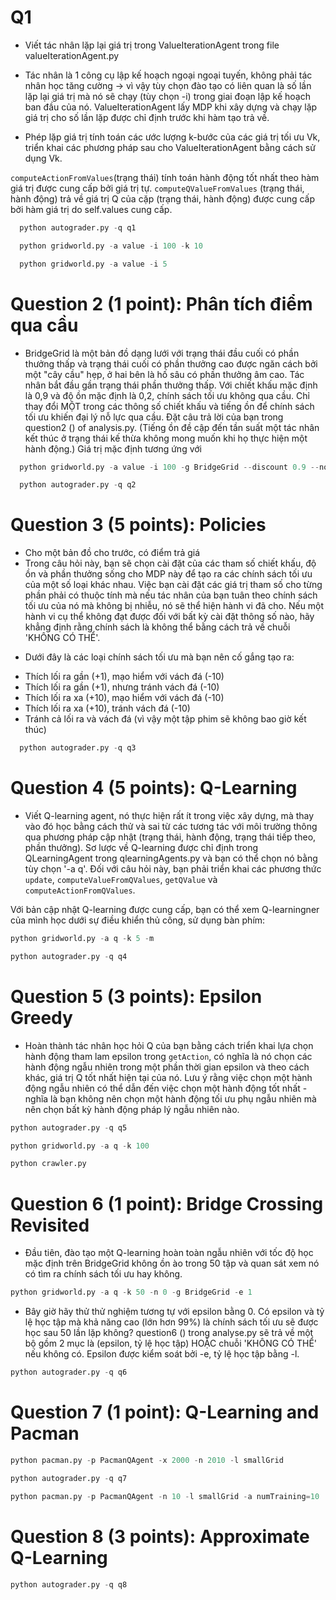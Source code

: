 # Q1

- Viết tác nhân lặp lại giá trị trong ValueIterationAgent trong file valueIterationAgent.py
- Tác nhân là 1 công cụ lập kế hoạch ngoại ngoại tuyến, không phải tác nhân học tăng cường
  -> vì vậy tùy chọn đào tạo có liên quan là số lần lặp lại giá trị mà nó sẽ chạy (tùy chọn -i) trong giai đoạn lập kế hoạch ban đầu của nó. ValueIterationAgent lấy MDP khi xây dựng và chạy lặp giá trị cho số lần lặp được chỉ định trước khi hàm tạo trả về.

- Phép lặp giá trị tính toán các ước lượng k-bước của các giá trị tối ưu Vk, triển khai các phương pháp sau cho ValueIterationAgent bằng cách sử dụng Vk.

`computeActionFromValues`(trạng thái)
tính toán hành động tốt nhất theo hàm giá trị được cung cấp bởi giá trị tự.
`computeQValueFromValues` ​​(trạng thái, hành động) trả về giá trị Q của cặp (trạng thái, hành động) được cung cấp bởi hàm giá trị do self.values ​​cung cấp.

```python
  python autograder.py -q q1
```

```python
  python gridworld.py -a value -i 100 -k 10
```

```python
  python gridworld.py -a value -i 5
```

# Question 2 (1 point): Phân tích điểm qua cầu

- BridgeGrid là một bản đồ dạng lưới với trạng thái đầu cuối có phần thưởng thấp và trạng thái cuối có phần thưởng cao được ngăn cách bởi một "cây cầu" hẹp, ở hai bên là hố sâu có phần thưởng âm cao. Tác nhân bắt đầu gần trạng thái phần thưởng thấp. Với chiết khấu mặc định là 0,9 và độ ồn mặc định là 0,2, chính sách tối ưu không qua cầu. Chỉ thay đổi MỘT trong các thông số chiết khấu và tiếng ồn để chính sách tối ưu khiến đại lý nỗ lực qua cầu. Đặt câu trả lời của bạn trong question2 () of analysis.py. (Tiếng ồn đề cập đến tần suất một tác nhân kết thúc ở trạng thái kế thừa không mong muốn khi họ thực hiện một hành động.) Giá trị mặc định tương ứng với

```python
  python gridworld.py -a value -i 100 -g BridgeGrid --discount 0.9 --noise 0.2
```

```python
  python autograder.py -q q2
```

# Question 3 (5 points): Policies

- Cho một bản đồ cho trước, có điểm trả giá
- Trong câu hỏi này, bạn sẽ chọn cài đặt của các tham số chiết khấu, độ ồn và phần thưởng sống cho MDP này để tạo ra các chính sách tối ưu của một số loại khác nhau. Việc bạn cài đặt các giá trị tham số cho từng phần phải có thuộc tính mà nếu tác nhân của bạn tuân theo chính sách tối ưu của nó mà không bị nhiễu, nó sẽ thể hiện hành vi đã cho. Nếu một hành vi cụ thể không đạt được đối với bất kỳ cài đặt thông số nào, hãy khẳng định rằng chính sách là không thể bằng cách trả về chuỗi 'KHÔNG CÓ THỂ'.

* Dưới đây là các loại chính sách tối ưu mà bạn nên cố gắng tạo ra:

- Thích lối ra gần (+1), mạo hiểm với vách đá (-10)
- Thích lối ra gần (+1), nhưng tránh vách đá (-10)
- Thích lối ra xa (+10), mạo hiểm với vách đá (-10)
- Thích lối ra xa (+10), tránh vách đá (-10)
- Tránh cả lối ra và vách đá (vì vậy một tập phim sẽ không bao giờ kết thúc)

```python
  python autograder.py -q q3
```

# Question 4 (5 points): Q-Learning

- Viết Q-learning agent, nó thực hiện rất ít trong việc xây dựng, mà thay vào đó học bằng cách thử và sai từ các tương tác với môi trường thông qua phương pháp cập nhật (trạng thái, hành động, trạng thái tiếp theo, phần thưởng). Sơ lược về Q-learning được chỉ định trong QLearningAgent trong qlearningAgents.py và bạn có thể chọn nó bằng tùy chọn '-a q'. Đối với câu hỏi này, bạn phải triển khai các phương thức `update`, `computeValueFromQValues`, `getQValue` và `computeActionFromQValues`.

Với bản cập nhật Q-learning được cung cấp, bạn có thể xem Q-learningner của mình học dưới sự điều khiển thủ công, sử dụng bàn phím:

```python
python gridworld.py -a q -k 5 -m
```

```python
python autograder.py -q q4
```

# Question 5 (3 points): Epsilon Greedy

- Hoàn thành tác nhân học hỏi Q của bạn bằng cách triển khai lựa chọn hành động tham lam epsilon trong `getAction`, có nghĩa là nó chọn các hành động ngẫu nhiên trong một phần thời gian epsilon và theo cách khác, giá trị Q tốt nhất hiện tại của nó. Lưu ý rằng việc chọn một hành động ngẫu nhiên có thể dẫn đến việc chọn một hành động tốt nhất - nghĩa là bạn không nên chọn một hành động tối ưu phụ ngẫu nhiên mà nên chọn bất kỳ hành động pháp lý ngẫu nhiên nào.


```python
python autograder.py -q q5
```

```python
python gridworld.py -a q -k 100 
```
```python
python crawler.py
```

# Question 6 (1 point): Bridge Crossing Revisited
- Đầu tiên, đào tạo một Q-learning hoàn toàn ngẫu nhiên với tốc độ học mặc định trên BridgeGrid không ồn ào trong 50 tập và quan sát xem nó có tìm ra chính sách tối ưu hay không.

```python
python gridworld.py -a q -k 50 -n 0 -g BridgeGrid -e 1
```
- Bây giờ hãy thử thử nghiệm tương tự với epsilon bằng 0. Có epsilon và tỷ lệ học tập mà khả năng cao (lớn hơn 99%) là chính sách tối ưu sẽ được học sau 50 lần lặp không? question6 () trong analyse.py sẽ trả về một bộ gồm 2 mục là (epsilon, tỷ lệ học tập) HOẶC chuỗi 'KHÔNG CÓ THỂ' nếu không có. Epsilon được kiểm soát bởi -e, tỷ lệ học tập bằng -l.

```python
python autograder.py -q q6
```


# Question 7 (1 point): Q-Learning and Pacman

```python
python pacman.py -p PacmanQAgent -x 2000 -n 2010 -l smallGrid 
```

```python
python autograder.py -q q7
```

```python
python pacman.py -p PacmanQAgent -n 10 -l smallGrid -a numTraining=10
```

# Question 8 (3 points): Approximate Q-Learning

```python
python autograder.py -q q8
```